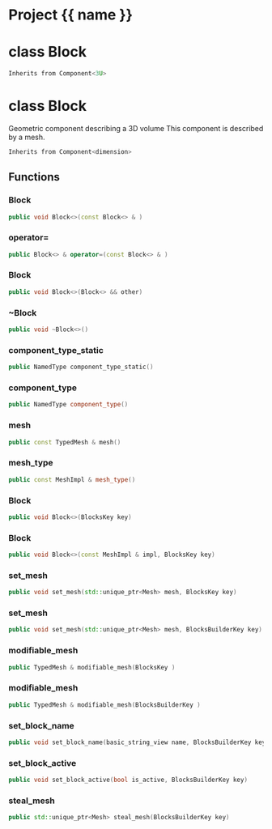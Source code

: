 <script setup>
import {useRoute} from 'vitepress'
const {path} = useRoute()
const tokens = path.split('/')
const words = tokens[2].split('-');
for (let i = 0; i < words.length; i++) {
    words[i] = words[i].charAt(0).toUpperCase() + words[i].slice(1);
    words[i] = words[i].replace('geode', 'Geode')
}
const name = words.join('-');
</script>
# Project {{ name }}

# class Block


```cpp
Inherits from Component<3U>
```



# class Block


 Geometric component describing a 3D volume This component is described by a mesh.



```cpp
Inherits from Component<dimension>
```



## Functions

### Block

```cpp
public void Block<>(const Block<> & )
```


### operator=

```cpp
public Block<> & operator=(const Block<> & )
```


### Block

```cpp
public void Block<>(Block<> && other)
```


### ~Block

```cpp
public void ~Block<>()
```


### component_type_static

```cpp
public NamedType component_type_static()
```


### component_type

```cpp
public NamedType component_type()
```


### mesh

```cpp
public const TypedMesh & mesh()
```


### mesh_type

```cpp
public const MeshImpl & mesh_type()
```


### Block

```cpp
public void Block<>(BlocksKey key)
```


### Block

```cpp
public void Block<>(const MeshImpl & impl, BlocksKey key)
```


### set_mesh

```cpp
public void set_mesh(std::unique_ptr<Mesh> mesh, BlocksKey key)
```


### set_mesh

```cpp
public void set_mesh(std::unique_ptr<Mesh> mesh, BlocksBuilderKey key)
```


### modifiable_mesh

```cpp
public TypedMesh & modifiable_mesh(BlocksKey )
```


### modifiable_mesh

```cpp
public TypedMesh & modifiable_mesh(BlocksBuilderKey )
```


### set_block_name

```cpp
public void set_block_name(basic_string_view name, BlocksBuilderKey key)
```


### set_block_active

```cpp
public void set_block_active(bool is_active, BlocksBuilderKey key)
```


### steal_mesh

```cpp
public std::unique_ptr<Mesh> steal_mesh(BlocksBuilderKey key)
```





